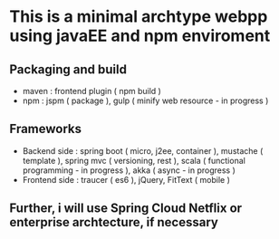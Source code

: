 # This is a minimal archtype webpp using javaEE and npm enviroment

## Packaging and build
  - maven : frontend plugin ( npm build )
  - npm : jspm ( package ), gulp ( minify web resource - in progress )

## Frameworks
  - Backend side : spring boot ( micro, j2ee, container ), mustache ( template ), spring mvc ( versioning, rest ), scala ( functional programming - in progress ), akka ( async - in progress )
  - Frontend side : traucer ( es6 ), jQuery, FitText ( mobile )

## Further, i will use Spring Cloud Netflix or enterprise archtecture, if necessary

